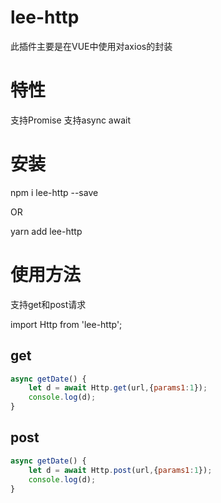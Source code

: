 # lee-http
此插件主要是在VUE中使用对axios的封装
# 特性

支持Promise
支持async await

# 安装

npm i lee-http --save

OR

yarn add lee-http

# 使用方法

支持get和post请求

import Http from 'lee-http';

## get
```javascript
async getDate() {
    let d = await Http.get(url,{params1:1});
    console.log(d);
}
```

## post
```javascript
async getDate() {
    let d = await Http.post(url,{params1:1});
    console.log(d);
}
```
